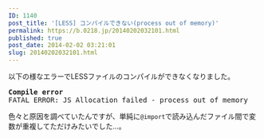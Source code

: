 ```yaml
---
ID: 1140
post_title: '[LESS] コンパイルできない(process out of memory)'
permalink: https://b.0218.jp/20140202032101.html
published: true
post_date: 2014-02-02 03:21:01
slug: 20140202032101.html
---
```

以下の様なエラーでLESSファイルのコンパイルができなくなりました。
<pre><b>Compile error</b>
FATAL ERROR: JS Allocation failed - process out of memory</pre>
<!--more-->
色々と原因を調べていたんですが、単純に<code>@import</code>で読み込んだファイル間で変数が重複してただけみたいでした…。